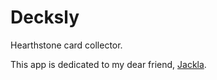 # Decksly

Hearthstone card collector.

This app is dedicated to my dear friend, [Jackla](https://github.com/bbudano).
